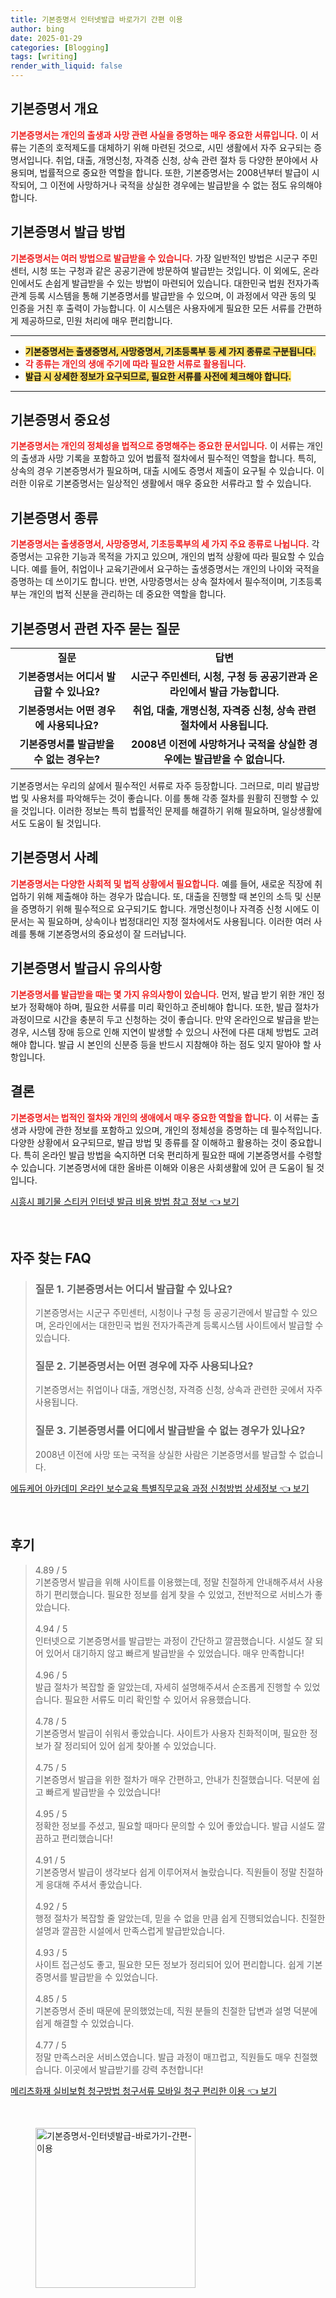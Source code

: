 ```yaml
---
title: 기본증명서 인터넷발급 바로가기 간편 이용
author: bing
date: 2025-01-29
categories: [Blogging]
tags: [writing]
render_with_liquid: false
---
```



<h2 id='기본증명서 개요'>기본증명서 개요</h2>

<p><b><span style="color: #ee2323;">기본증명서는 개인의 출생과 사망 관련 사실을 증명하는 매우 중요한 서류입니다.</span></b> 이 서류는 기존의 호적제도를 대체하기 위해 마련된 것으로, 시민 생활에서 자주 요구되는 증명서입니다. 취업, 대출, 개명신청, 자격증 신청, 상속 관련 절차 등 다양한 분야에서 사용되며, 법률적으로 중요한 역할을 합니다. 또한, 기본증명서는 2008년부터 발급이 시작되어, 그 이전에 사망하거나 국적을 상실한 경우에는 발급받을 수 없는 점도 유의해야 합니다.</p>

<h2 id='기본증명서 발급 방법'>기본증명서 발급 방법</h2>

<p><b><span style="color: #ee2323;">기본증명서는 여러 방법으로 발급받을 수 있습니다.</span></b> 가장 일반적인 방법은 시군구 주민센터, 시청 또는 구청과 같은 공공기관에 방문하여 발급받는 것입니다. 이 외에도, 온라인에서도 손쉽게 발급받을 수 있는 방법이 마련되어 있습니다. 대한민국 법원 전자가족관계 등록 시스템을 통해 기본증명서를 발급받을 수 있으며, 이 과정에서 약관 동의 및 인증을 거친 후 출력이 가능합니다. 이 시스템은 사용자에게 필요한 모든 서류를 간편하게 제공하므로, 민원 처리에 매우 편리합니다.</p>

<hr />

<ul>
    <li><b><span style="background-color: #ffe066;">기본증명서는 출생증명서, 사망증명서, 기초등록부 등 세 가지 종류로 구분됩니다.</span></b></li>
    <li><b><span style="color: #ee2323;">각 종류는 개인의 생애 주기에 따라 필요한 서류로 활용됩니다.</span></b></li>
    <li><b><span style="background-color: #ffe066;">발급 시 상세한 정보가 요구되므로, 필요한 서류를 사전에 체크해야 합니다.</span></b></li>
</ul>

<hr />

<h2 id='기본증명서 중요성'>기본증명서 중요성</h2>

<p><b><span style="color: #ee2323;">기본증명서는 개인의 정체성을 법적으로 증명해주는 중요한 문서입니다.</span></b> 이 서류는 개인의 출생과 사망 기록을 포함하고 있어 법률적 절차에서 필수적인 역할을 합니다. 특히, 상속의 경우 기본증명서가 필요하며, 대출 시에도 증명서 제출이 요구될 수 있습니다. 이러한 이유로 기본증명서는 일상적인 생활에서 매우 중요한 서류라고 할 수 있습니다.</p>

<h2 id='기본증명서 종류'>기본증명서 종류</h2>

<p><b><span style="color: #ee2323;">기본증명서는 출생증명서, 사망증명서, 기초등록부의 세 가지 주요 종류로 나뉩니다.</span></b> 각 증명서는 고유한 기능과 목적을 가지고 있으며, 개인의 법적 상황에 따라 필요할 수 있습니다. 예를 들어, 취업이나 교육기관에서 요구하는 출생증명서는 개인의 나이와 국적을 증명하는 데 쓰이기도 합니다. 반면, 사망증명서는 상속 절차에서 필수적이며, 기초등록부는 개인의 법적 신분을 관리하는 데 중요한 역할을 합니다.</p>

<h2 id='기본증명서 관련 자주 묻는 질문'>기본증명서 관련 자주 묻는 질문</h2>

<table>
    <tr>
        <td style="text-align: center; height: 17px;"><b>질문</b></td>
        <td style="text-align: center; height: 17px;"><b>답변</b></td>
    </tr>
    <tr>
        <td style="text-align: center; height: 17px;"><b>기본증명서는 어디서 발급할 수 있나요?</b></td>
        <td style="text-align: center; height: 17px;"><b>시군구 주민센터, 시청, 구청 등 공공기관과 온라인에서 발급 가능합니다.</b></td>
    </tr>
    <tr>
        <td style="text-align: center; height: 17px;"><b>기본증명서는 어떤 경우에 사용되나요?</b></td>
        <td style="text-align: center; height: 17px;"><b>취업, 대출, 개명신청, 자격증 신청, 상속 관련 절차에서 사용됩니다.</b></td>
    </tr>
    <tr>
        <td style="text-align: center; height: 17px;"><b>기본증명서를 발급받을 수 없는 경우는?</b></td>
        <td style="text-align: center; height: 17px;"><b>2008년 이전에 사망하거나 국적을 상실한 경우에는 발급받을 수 없습니다.</b></td>
    </tr>
</table>

<p>기본증명서는 우리의 삶에서 필수적인 서류로 자주 등장합니다. 그러므로, 미리 발급방법 및 사용처를 파악해두는 것이 좋습니다. 이를 통해 각종 절차를 원활히 진행할 수 있을 것입니다. 이러한 정보는 특히 법률적인 문제를 해결하기 위해 필요하며, 일상생활에서도 도움이 될 것입니다.</p>

<h2 id='기본증명서 사례'>기본증명서 사례</h2>

<p><b><span style="color: #ee2323;">기본증명서는 다양한 사회적 및 법적 상황에서 필요합니다.</span></b> 예를 들어, 새로운 직장에 취업하기 위해 제출해야 하는 경우가 많습니다. 또, 대출을 진행할 때 본인의 소득 및 신분을 증명하기 위해 필수적으로 요구되기도 합니다. 개명신청이나 자격증 신청 시에도 이 문서는 꼭 필요하며, 상속이나 법정대리인 지정 절차에서도 사용됩니다. 이러한 여러 사례를 통해 기본증명서의 중요성이 잘 드러납니다.</p>

<h2 id='기본증명서 발급시 유의사항'>기본증명서 발급시 유의사항</h2>

<p><b><span style="color: #ee2323;">기본증명서를 발급받을 때는 몇 가지 유의사항이 있습니다.</span></b> 먼저, 발급 받기 위한 개인 정보가 정확해야 하며, 필요한 서류를 미리 확인하고 준비해야 합니다. 또한, 발급 절차가 과정이므로 시간을 충분히 두고 신청하는 것이 좋습니다. 만약 온라인으로 발급을 받는 경우, 시스템 장애 등으로 인해 지연이 발생할 수 있으니 사전에 다른 대체 방법도 고려해야 합니다. 발급 시 본인의 신분증 등을 반드시 지참해야 하는 점도 잊지 말아야 할 사항입니다.</p>

<h2 id='결론'>결론</h2>

<p><b><span style="color: #ee2323;">기본증명서는 법적인 절차와 개인의 생애에서 매우 중요한 역할을 합니다.</span></b> 이 서류는 출생과 사망에 관한 정보를 포함하고 있으며, 개인의 정체성을 증명하는 데 필수적입니다. 다양한 상황에서 요구되므로, 발급 방법 및 종류를 잘 이해하고 활용하는 것이 중요합니다. 특히 온라인 발급 방법을 숙지하면 더욱 편리하게 필요한 때에 기본증명서를 수령할 수 있습니다. 기본증명서에 대한 올바른 이해와 이용은 사회생활에 있어 큰 도움이 될 것입니다.</p>


<p><a class="click-button" title="시흥시 폐기물 스티커 인터넷 발급 비용 방법 참고 정보" href="https://purplelist.github.io/posts/%EC%8B%9C%ED%9D%A5%EC%8B%9C-%ED%8F%90%EA%B8%B0%EB%AC%BC-%EC%8A%A4%ED%8B%B0%EC%BB%A4-%EC%9D%B8%ED%84%B0%EB%84%B7-%EB%B0%9C%EA%B8%89-%EB%B9%84%EC%9A%A9-%EB%B0%A9%EB%B2%95-%EC%B0%B8%EA%B3%A0-%EC%A0%95%EB%B3%B4/" rel="dofollow">시흥시 폐기물 스티커 인터넷 발급 비용 방법 참고 정보 👈 보기</a></p><br>
<h2 id='자주_찾는_FAQ'>자주 찾는 FAQ</h2>
<div itemscope="" itemtype="https://schema.org/FAQPage"> 
<blockquote> 
<div itemscope="" itemprop="mainEntity" itemtype="https://schema.org/Question"> 
<h3 itemprop="name">질문 1. 기본증명서는 어디서 발급할 수 있나요?</h3> 
<div itemscope="" itemprop="acceptedAnswer" itemtype="https://schema.org/Answer"> 
<span itemprop="text"> 
<p>기본증명서는 시군구 주민센터, 시청이나 구청 등 공공기관에서 발급할 수 있으며, 온라인에서는 대한민국 법원 전자가족관계 등록시스템 사이트에서 발급할 수 있습니다.</p> 
</span> 
</div> 
</div> 

<div itemscope="" itemprop="mainEntity" itemtype="https://schema.org/Question"> 
<h3 itemprop="name">질문 2. 기본증명서는 어떤 경우에 자주 사용되나요?</h3> 
<div itemscope="" itemprop="acceptedAnswer" itemtype="https://schema.org/Answer"> 
<span itemprop="text"> 
<p>기본증명서는 취업이나 대출, 개명신청, 자격증 신청, 상속과 관련한 곳에서 자주 사용됩니다.</p> 
</span> 
</div> 
</div> 

<div itemscope="" itemprop="mainEntity" itemtype="https://schema.org/Question"> 
<h3 itemprop="name">질문 3. 기본증명서를 어디에서 발급받을 수 없는 경우가 있나요?</h3> 
<div itemscope="" itemprop="acceptedAnswer" itemtype="https://schema.org/Answer"> 
<span itemprop="text"> 
<p>2008년 이전에 사망 또는 국적을 상실한 사람은 기본증명서를 발급할 수 없습니다.</p> 
</span> 
</div> 
</div> 
</blockquote> 
</div>
<p><a class="click-button" title="에듀케어 아카데미 온라인 보수교육 특별직무교육 과정 신청방법 상세정보" href="https://purplelist.github.io/posts/%EC%97%90%EB%93%80%EC%BC%80%EC%96%B4-%EC%95%84%EC%B9%B4%EB%8D%B0%EB%AF%B8-%EC%98%A8%EB%9D%BC%EC%9D%B8-%EB%B3%B4%EC%88%98%EA%B5%90%EC%9C%A1-%ED%8A%B9%EB%B3%84%EC%A7%81%EB%AC%B4%EA%B5%90%EC%9C%A1-%EA%B3%BC%EC%A0%95-%EC%8B%A0%EC%B2%AD%EB%B0%A9%EB%B2%95-%EC%83%81%EC%84%B8%EC%A0%95%EB%B3%B4/" rel="dofollow">에듀케어 아카데미 온라인 보수교육 특별직무교육 과정 신청방법 상세정보 👈 보기</a></p><br>
<h2 id='후기'>후기</h2>
<div itemscope itemtype="https://schema.org/Product">
  <blockquote>
  <div itemprop="review" itemscope itemtype="https://schema.org/Review">
      <div itemprop="reviewRating" itemscope itemtype="https://schema.org/Rating"> <span itemprop="ratingValue">4.89</span> / <span itemprop="bestRating">5</span> </div>
      <span itemprop="reviewBody">기본증명서 발급을 위해 사이트를 이용했는데, 정말 친절하게 안내해주셔서 사용하기 편리했습니다. 필요한 정보를 쉽게 찾을 수 있었고, 전반적으로 서비스가 좋았습니다.</span>
  </div>
  <br>
  <div itemprop="review" itemscope itemtype="https://schema.org/Review">
      <div itemprop="reviewRating" itemscope itemtype="https://schema.org/Rating"> <span itemprop="ratingValue">4.94</span> / <span itemprop="bestRating">5</span> </div>
      <span itemprop="reviewBody">인터넷으로 기본증명서를 발급받는 과정이 간단하고 깔끔했습니다. 시설도 잘 되어 있어서 대기하지 않고 빠르게 발급받을 수 있었습니다. 매우 만족합니다!</span>
  </div>
  <br>
  <div itemprop="review" itemscope itemtype="https://schema.org/Review">
      <div itemprop="reviewRating" itemscope itemtype="https://schema.org/Rating"> <span itemprop="ratingValue">4.96</span> / <span itemprop="bestRating">5</span> </div>
      <span itemprop="reviewBody">발급 절차가 복잡할 줄 알았는데, 자세히 설명해주셔서 순조롭게 진행할 수 있었습니다. 필요한 서류도 미리 확인할 수 있어서 유용했습니다.</span>
  </div>
  <br>
  <div itemprop="review" itemscope itemtype="https://schema.org/Review">
      <div itemprop="reviewRating" itemscope itemtype="https://schema.org/Rating"> <span itemprop="ratingValue">4.78</span> / <span itemprop="bestRating">5</span> </div>
      <span itemprop="reviewBody">기본증명서 발급이 쉬워서 좋았습니다. 사이트가 사용자 친화적이며, 필요한 정보가 잘 정리되어 있어 쉽게 찾아볼 수 있었습니다.</span>
  </div>
  <br>
  <div itemprop="review" itemscope itemtype="https://schema.org/Review">
      <div itemprop="reviewRating" itemscope itemtype="https://schema.org/Rating"> <span itemprop="ratingValue">4.75</span> / <span itemprop="bestRating">5</span> </div>
      <span itemprop="reviewBody">기본증명서 발급을 위한 절차가 매우 간편하고, 안내가 친절했습니다. 덕분에 쉽고 빠르게 발급받을 수 있었습니다!</span>
  </div>
  <br>
  <div itemprop="review" itemscope itemtype="https://schema.org/Review">
      <div itemprop="reviewRating" itemscope itemtype="https://schema.org/Rating"> <span itemprop="ratingValue">4.95</span> / <span itemprop="bestRating">5</span> </div>
      <span itemprop="reviewBody">정확한 정보를 주셨고, 필요할 때마다 문의할 수 있어 좋았습니다. 발급 시설도 깔끔하고 편리했습니다!</span>
  </div>
  <br>
  <div itemprop="review" itemscope itemtype="https://schema.org/Review">
      <div itemprop="reviewRating" itemscope itemtype="https://schema.org/Rating"> <span itemprop="ratingValue">4.91</span> / <span itemprop="bestRating">5</span> </div>
      <span itemprop="reviewBody">기본증명서 발급이 생각보다 쉽게 이루어져서 놀랐습니다. 직원들이 정말 친절하게 응대해 주셔서 좋았습니다.</span>
  </div>
  <br>
  <div itemprop="review" itemscope itemtype="https://schema.org/Review">
      <div itemprop="reviewRating" itemscope itemtype="https://schema.org/Rating"> <span itemprop="ratingValue">4.92</span> / <span itemprop="bestRating">5</span> </div>
      <span itemprop="reviewBody">행정 절차가 복잡할 줄 알았는데, 믿을 수 없을 만큼 쉽게 진행되었습니다. 친절한 설명과 깔끔한 시설에서 만족스럽게 발급받았습니다.</span>
  </div>
  <br>
  <div itemprop="review" itemscope itemtype="https://schema.org/Review">
      <div itemprop="reviewRating" itemscope itemtype="https://schema.org/Rating"> <span itemprop="ratingValue">4.93</span> / <span itemprop="bestRating">5</span> </div>
      <span itemprop="reviewBody">사이트 접근성도 좋고, 필요한 모든 정보가 정리되어 있어 편리합니다. 쉽게 기본증명서를 발급받을 수 있었습니다.</span>
  </div>
  <br>
  <div itemprop="review" itemscope itemtype="https://schema.org/Review">
      <div itemprop="reviewRating" itemscope itemtype="https://schema.org/Rating"> <span itemprop="ratingValue">4.85</span> / <span itemprop="bestRating">5</span> </div>
      <span itemprop="reviewBody">기본증명서 준비 때문에 문의했었는데, 직원 분들의 친절한 답변과 설명 덕분에 쉽게 해결할 수 있었습니다.</span>
  </div>
  <br>
  <div itemprop="review" itemscope itemtype="https://schema.org/Review">
      <div itemprop="reviewRating" itemscope itemtype="https://schema.org/Rating"> <span itemprop="ratingValue">4.77</span> / <span itemprop="bestRating">5</span> </div>
      <span itemprop="reviewBody">정말 만족스러운 서비스였습니다. 발급 과정이 매끄럽고, 직원들도 매우 친절했습니다. 이곳에서 발급받기를 강력 추천합니다!</span>
  </div>
  </blockquote>
</div>
<p><a class="click-button" title="메리츠화재 실비보험 청구방법 청구서류 모바일 청구 편리한 이용" href="https://purplelist.github.io/posts/%EB%A9%94%EB%A6%AC%EC%B8%A0%ED%99%94%EC%9E%AC-%EC%8B%A4%EB%B9%84%EB%B3%B4%ED%97%98-%EC%B2%AD%EA%B5%AC%EB%B0%A9%EB%B2%95-%EC%B2%AD%EA%B5%AC%EC%84%9C%EB%A5%98-%EB%AA%A8%EB%B0%94%EC%9D%BC-%EC%B2%AD%EA%B5%AC-%ED%8E%B8%EB%A6%AC%ED%95%9C-%EC%9D%B4%EC%9A%A9/" rel="dofollow">메리츠화재 실비보험 청구방법 청구서류 모바일 청구 편리한 이용 👈 보기</a></p><br>
<figure class="image"><img src="https://purplelist.github.io/assets/img/thumbnail/기본증명서-인터넷발급-바로가기-간편-이용.webp" alt="기본증명서-인터넷발급-바로가기-간편-이용" width="256" height="256"></figure>